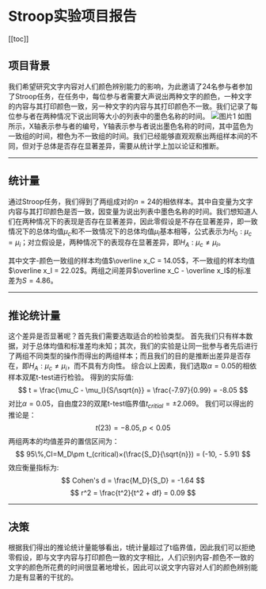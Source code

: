 Stroop实验项目报告
===========

[[toc]]

## 项目背景

我们希望研究文字内容对人们颜色辨别能力的影响，为此邀请了24名参与者参加了Stroop任务，在任务中，每位参与者需要大声说出两种文字的颜色，一种文字的内容与其打印颜色一致，另一种文字的内容与其打印颜色不一致。我们记录了每位参与者在两种情况下说出同等大小的列表中的墨色名称的时间。
![图片1]($res/%E5%9B%BE%E7%89%871.png)
如图所示，X轴表示参与者的编号，Y轴表示参与者说出墨色名称的时间，其中蓝色为一致组的时间，橙色为不一致组的时间。我们已经能够直观观察出两组样本间的不同，但对于总体是否存在显著差异，需要从统计学上加以论证和推断。

* * *

## 统计量

通过Stroop任务，我们得到了两组成对的$n = 24$的相依样本。其中自变量为文字内容与其打印颜色是否一致，因变量为说出列表中墨色名称的时间。我们想知道人们在两种情况下的表现是否存在显著差异，因此零假设是不存在显著差异，即一致情况下的总体均值$\mu_c$和不一致情况下的总体均值$\mu_i$基本相等，公式表示为$H_0:\mu_c = \mu_i$；对立假设是，两种情况下的表现存在显著差异，即$H_A:\mu_c \neq \mu_i$。

其中文字-颜色一致组的样本均值$\overline x_C = 14.05$，不一致组的样本均值$\overline x_I = 22.02$。两组之间差异$\overline x_C - \overline x_I$的标准差为$S = 4.86$。

* * *

## 推论统计量

这个差异是否显著呢？首先我们需要选取适合的检验类型。
首先我们只有样本数据，对于总体均值和标准差均未知；其次，我们的实验是让同一批参与者先后进行了两组不同类型的操作而得出的两组样本；而且我们的目的是推断出差异是否存在，即$H_A:\mu_c \neq \mu_i$，而不具有方向性。
综合以上因素，我们选取$\alpha = 0.05$的相依样本双尾t-test进行检验。
得到的实际值:
$$
t = \frac{\mu_C - \mu_I}{S/\sqrt{n}} = \frac{-7.97}{0.99} = -8.05
$$
对比$\alpha = 0.05$，自由度23的双尾t-test临界值$t_{critial} = \pm2.069$。
我们可以得出的推论是：
$$
t(23) = -8.05,p<0.05
$$
两组两本的均值差异的置信区间为：
$$
95\%,CI=M_D\pm t_(critical)×(\frac{S_D}{\sqrt{n}}) = (-10, - 5.91)
$$
效应衡量指标为:
$$
Cohen's d = \frac{M_D}{S_D} = -1.64
$$
$$
r^2 = \frac{t^2}{t^2 + df} = 0.09
$$

* * *

## 决策

根据我们得出的推论统计量能够看出，t统计量超过了t临界值，因此我们可以拒绝零假设，即与文字内容与打印颜色一致的文字相比，人们识别内容-颜色不一致的文字的颜色所花费的时间很显著地增长，因此可以说文字内容对人们的颜色辨别能力是有显著的干扰的。
